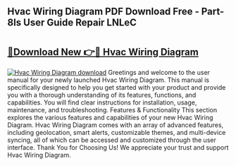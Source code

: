 ## Hvac Wiring Diagram PDF Download Free - Part-8Is User Guide Repair LNLeC

# <h2><a href="http://dfmyg1z.blite.top/?on=Hvac+Wiring+Diagram">🔗Download New 👉🔴 Hvac Wiring Diagram</a></h2>

[![Hvac Wiring Diagram download](https://i.imgur.com/lujVjoI.png)](http://dfmyg1z.blite.top/?on=Hvac+Wiring+Diagram)
Greetings and welcome to the user manual for your newly launched Hvac Wiring Diagram. This manual is specifically designed to help you get started with your product and provide you with a thorough understanding of its features, functions, and capabilities. You will find clear instructions for installation, usage, maintenance, and troubleshooting. Features & Functionality This section explores the various features and capabilities of your new Hvac Wiring Diagram. Hvac Wiring Diagram comes with an array of advanced features, including geolocation, smart alerts, customizable themes, and multi-device syncing, all of which can be accessed and customized through the user interface. Thank You for Choosing Us! We appreciate your trust and support Hvac Wiring Diagram.
